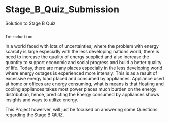 # Stage_B_Quiz_Submission
Solution to Stage B Quiz

                                                                                   Introduction

In a world faced with lots of uncertainties, where the problem with energy scarcity is large especially with the less developing nations world, there is need to increase the quality of energy supplied and also increase the quantity to support economic and social progress and build a better quality of life. Today, there are many places especially in the less developing world where energy outages is experienced more intensly. This is as a result of excessive energy load placed and consumed by appliances. Appliance used at home or offices are energy consuming, what is means is that Heating and cooling appliances takes most power places much burden on the energy distribution, hence, predicting the Energy consumed by appliances shows insights and ways to utilize energy.

This Project howerver, will just be focused on answering some Questions regarding the Stage B QUIZ.
